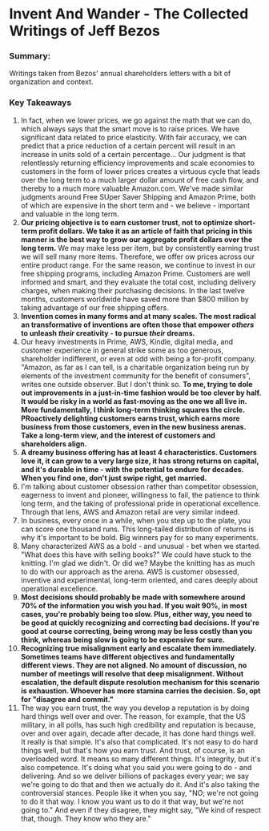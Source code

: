 # Invent And Wander - The Collected Writings of Jeff Bezos

### Summary: 
Writings taken from Bezos' annual shareholders letters with a bit of organization and context.

### Key Takeaways
1. In fact, when we lower prices, we go against the math that we can do, which always says that the smart move is to raise prices. We have significant data related to price elasticity. With fair accuracy, we can predict that a price reduction of a certain percent will result in an increase in units sold of a certain percentage... Our judgment is that relentlessly returning efficiency improvements and scale economies to customers in the form of lower prices creates a virtuous cycle that leads over the long term to a much larger dollar amount of free cash flow, and thereby to a much more valuable Amazon.com. We've made similar judgments around Free SUper Saver Shipping and Amazon Prime, both of which are expensive in the short term and - we believe - important and valuable in the long term.
2. **Our pricing objective is to earn customer trust, not to optimize short-term profit dollars. We take it as an article of faith that pricing in this manner is the best way to grow our aggregate profit dollars over the long term.** We may make less per item, but by consistently earning trust we will sell many more items. Therefore, we offer ow prices across our entire product range. For the same reason, we continue to invest in our free shipping programs, including Amazon Prime. Customers are well informed and smart, and they evaluate the total cost, including delivery charges, when making their purchasing decisions. In the last twelve months, customers worldwide have saved more than $800 million by taking advantage of our free shipping offers.
3. **Invention comes in many forms and at many scales. The most radical an transformative of inventions are often those that empower *others* to unleash *their* creativity - to pursue *their* dreams.**
4. Our heavy investments in Prime, AWS, Kindle, digital media, and customer experience in general strike some as too generous, shareholder indifferent, or even at odd with being a for-profit company. "Amazon, as far as I can tell, is a charitable organization being run by elements of the investment community for the benefit of consumers", writes one outside observer. But I don't think so. **To me, trying to dole out improvements in a just-in-time fashion would be too clever by half. It would be risky in a world as fast-moving as the one we all live in. More fundamentally, I think long-term thinking squares the circle. PRoactively delighting customers earns trust, which earns more business from those customers, even in the new business arenas. Take a long-term view, and the interest of customers and shareholders align.**
5. **A dreamy business offering has at least 4 characteristics. Customers love it, it can grow to a very large size, it has strong returns on capital, and it's durable in time - with the potential to endure for decades. When you find one, don't just swipe right, get married.**
6. I'm talking about customer obsession rather than competitor obsession, eagerness to invent and pioneer, willingness to fail, the patience to think long term, and the taking of professional pride in operational excellence. Through that lens, AWS and Amazon retail are very similar indeed.
7. In business, every once in a while, when you step up to the plate, you can score one thousand runs. This long-tailed distribution of returns is why it's important to be bold. Big winners pay for so many experiments.
8. Many characterized AWS as a bold - and unusual - bet when we started. "What does this have with selling books?" We could have stuck to the knitting. I'm glad we didn't. Or did we? Maybe the knitting has as much to do with our approach as the arena. AWS is customer obsessed, inventive and experimental, long-term oriented, and cares deeply about operational excellence.
9. **Most decisions should probably be made with somewhere around 70% of the information you wish you had. If you wait 90%, in most cases, you're probably being too slow. Plus, either way, you need to be good at quickly recognizing and correcting bad decisions. If you're good at course correcting, being wrong may be less costly than you think, whereas being slow is going to be expensive for sure.**
10. **Recognizing true misalignment early and escalate them immediately. Sometimes teams have different objectives and fundamentally different views. They are not aligned. No amount of discussion, no number of meetings will resolve that deep misalignment. Without escalation, the default dispute resolution mechanism for this scenario is exhaustion. Whoever has more stamina carries the decision. So, opt for "disagree and commit."**
11. The way you earn trust, the way you develop a reputation is by doing hard things well over and over. The reason, for example, that the US military, in all polls, has such high credibility and reputation is because, over and over again, decade after decade, it has done hard things well. It really is that simple. It's also that complicated. It's not easy to do hard things well, but that's how you earn trust. And trust, of course, is an overloaded word. It means so many different things. It's integrity, but it's also competence. It's doing what you said you were going to do - and delivering. And so we deliver billions of packages every year; we say we're going to do that and then we actually do it. And it's also taking the controversial stances. People like it when you say, "NO; we're not going to do it that way. I know you want us to do it that way, but we're not going to." And even if they disagree, they might say, "We kind of respect that, though. They know who they are." 


